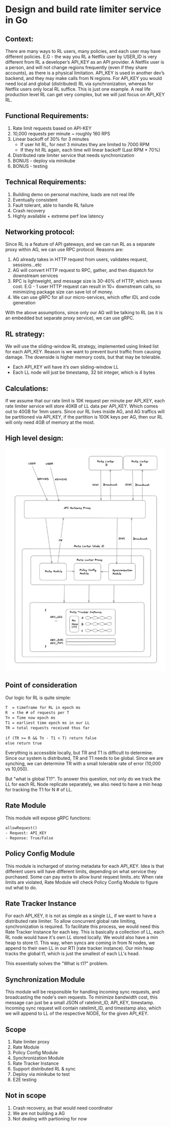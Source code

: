 # Design and build rate limiter service in Go

## Context:

There are many ways to RL users, many policies, and each user may have different policies. E.G - the way you RL a Netflix user by USER_ID is very different from RL a developer’s API_KEY as an API provider. A Netflix user is a person, and will not change regions frequently (even if they share accounts), as there is a physical limitation. API_KEY is used in another dev’s backend, and they may make calls from N regions. For API_KEY you would need local and global (distributed) RL via synchronization, whereas for Netflix users only local RL suffice. This is just one example. A real life production level RL can get very complex, but we will just focus on API_KEY RL.

## Functional Requirements:

1. Rate limit requests based on API-KEY
2. 10,000 requests per minute ~ roughly 160 RPS
3. Linear backoff of 30% for 3 minutes
   - If user hit RL, for next 3 minutes they are limited to 7000 RPM
   - If they hit RL again, each time will linear backoff (Last RPM \* 70%)
4. Distributed rate limiter service that needs synchronization
5. BONUS - deploy via minikube
6. BONUS - testing

## Technical Requirements:

1. Building demo on personal machine, loads are not real life
2. Eventually consistent
3. Fault tolerant, able to handle RL failure
4. Crash recovery
5. Highly available + extreme perf low latency

## Networking protocol:

Since RL is a feature of API gateways, and we can run RL as a separate proxy within AG, we can use RPC protocol. Reasons are:

1. AG already takes in HTTP request from users, validates request, sessions…etc
2. AG will convert HTTP request to RPC, gather, and then dispatch for downstream services
3. RPC is lightweight, and message size is 30-40% of HTTP, which saves cost. E.G - 1 user HTTP request can result in 10+ downstream calls, so minimizing package size can save lot of money.
4. We can use gRPC for all our micro-services, which offer IDL and code generation

With the above assumptions, since only our AG will be talking to RL (as it is an embedded but separate proxy service), we can use gRPC.

## RL strategy:

We will use the sliding-window RL strategy, implemented using linked list for each API_KEY. Reason is we want to prevent burst traffic from causing damage. The downside is higher memory costs, but that may be tolerable.

- Each API_KEY will have it’s own sliding-window LL
- Each LL node will just be timestamp, 32 bit integer, which is 4 bytes

## Calculations:

If we assume that our rate limit is 10K request per minute per API_KEY, each rate limiter service will store 40KB of LL data per API_KEY. Which comes out to 40GB for 1mm users. Since our RL lives inside AG, and AG traffics will be partitioned via API_KEY, if the partition is 100K keys per AG, then our RL will only need 4GB of memory at the most.

## High level design:

![High Level Design](/static/design.png)

## Point of consideration

Our logic for RL is quite simple:

    T  = timeframe for RL in epoch ms
    R  = the # of requests per T
    Tn = Time now epoch ms
    T1 = earliest time epoch ms in our LL
    TR = total requests received thus far

    if (TR >= R && Tn - T1 < T) return false
    else return true

Everything is accessible locally, but TR and T1 is difficult to determine. Since our system is distributed, TR and T1 needs to be global. Since we are synching, we can determine TR with a small tolerable rate of error (10,000 vs 10,050).

But "what is global T1?". To answer this question, not only do we track the LL for each RL Node replicate separately, we also need to have a min heap for tracking the T1 for N # of LL.

## Rate Module

This module will expose gRPC functions:

    allowRequest()
    - Request: API_KEY
    - Reponse: True/False

## Policy Config Module

This module is incharged of storing metadata for each API_KEY. Idea is that different users will have different limits, depending on what service they purchased. Some can pay extra to allow burst request limits..etc When rate limits are violated, Rate Module will check Policy Config Module to figure out what to do.

## Rate Tracker Instance

For each API_KEY, it is not as simple as a single LL, if we want to have a distributed rate limiter. To allow concurrent global rate limiting, synchronization is required. To facilitate this process, we would need this Rate Tracker Instance for each key. This is basically a collection of LL, each RL node would have it's own LL stored locally. We would also have a min heap to store t1.
This way, when syncs are coming in from N nodes, we append to their own LL in our RTI (rate tracker instance). Our min heap tracks the global t1, which is just the smallest of each LL's head.

This essentially solves the "What is t1?" problem.

## Synchronization Module

This module will be responsible for handling incoming sync requests, and broadcasting the node's own requests. To minimize bandwidth cost, this message can just be a small JSON of ratelimit_ID, API_KEY, timestamp. Incoming sync request will contain ratelimit_ID, and timestamp also, which we will append to LL of the respective NODE, for the given API_KEY.

## Scope

1. Rate limiter proxy
2. Rate Module
3. Policy Config Module
4. Synchronization Module
5. Rate Tracker Instance
6. Support distributed RL & sync
7. Deploy via minikube to test
8. E2E testing

## Not in scope

1. Crash recovery, as that would need coordinator
2. We are not building a AG
3. Not dealing with partioning for now
